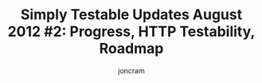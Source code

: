 ---
layout: default
title: "Simply Testable Updates August 2012 #2: Progress, HTTP Testability, Roadmap"
short_title: "Simply Testable Updates Aug #2: Progress, HTTP Testability, Roadmap"
author: joncram
newsletter:
    issue_number: third
    url: https://us5.campaign-archive1.com/?u=ac75e33d993d2b502e333ddd0&amp;id=6b96d0e5e1
    closing_sentence: Expect the next in a week from now, August 15 2012.
    highlights:
        - Wrote about <a href="https://blog.simplytestable.com/http-failures-and-what-to-test-for-in-http-applications/">HTTP Failures and what to test for in HTTP applications</a>, detailing common failures in HTTP communication and what to cover to make sure you application doesn't break when HTTP fails
        - Covered <a href="https://blog.simplytestable.com/opensource-libraries-weve-created-and-how-we-use-them-part-two-point-two-http-testability/">HTTP testability</a> in part two point two in a series on  opensource libraries we've developed to support the service
        - "Completed development of worker activation: a new worker can request activation with the core application, enabling the automated rapid deployment of workers"
        - Started building an automated integration environment
        - Published a roadmap detailing the <a href="https://simplytestable.com/roadmap/">history and future development</a> plans for Simply Testable
---